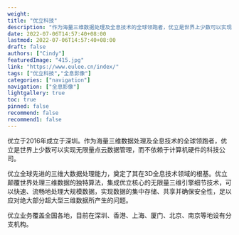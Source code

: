 ```yaml
---
weight: 
title: "优立科技"
description: "作为海量三维数据处理及全息技术的全球领跑者，优立是世界上少数可以实现无限量点云数据管理，而不依赖于计算机硬件的科技公司。"
date: 2022-07-06T14:57:40+08:00
lastmod: 2022-07-06T14:57:40+08:00
draft: false
authors: ["Cindy"]
featuredImage: "415.jpg"
link: "https://www.eulee.cn/index/"
tags: ["优立科技","全息影像"]
categories: ["navigation"]
navigation: ["全息影像"]
lightgallery: true
toc: true
pinned: false
recommend: false
recommend1: false
---
```


优立于2016年成立于深圳。作为海量三维数据处理及全息技术的全球领跑者，优立是世界上少数可以实现无限量点云数据管理，而不依赖于计算机硬件的科技公司。

优立全球先进的三维大数据处理能力，奠定了其在3D全息技术领域的根基。优立颠覆世界处理三维数据的独特算法，集成优立核心的无限量三维引擎细节技术，可以快速、流畅地处理大规模数据，实现数据的集中存储、共享并确保安全性，足以应对绝大部分超大型三维数据所产生的问题。

优立业务覆盖全国各地，目前在深圳、香港、上海、厦门、北京、南京等地设有分支机构。